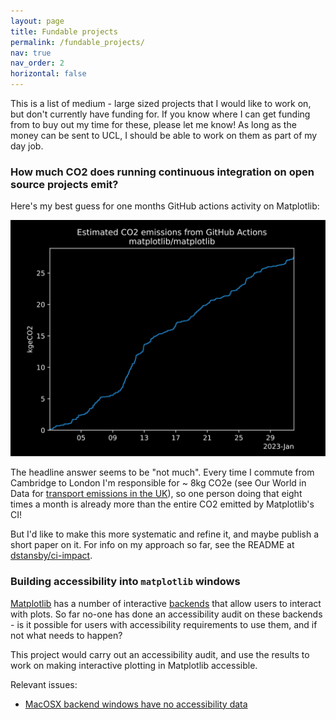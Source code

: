 ```yaml
---
layout: page
title: Fundable projects
permalink: /fundable_projects/
nav: true
nav_order: 2
horizontal: false
---
```


This is a list of medium - large sized projects that I would like to work on, but don't currently have funding for.
If you know where I can get funding from to buy out my time for these, please let me know!
As long as the money can be sent to UCL, I should be able to work on them as part of my day job.

### How much CO2 does running continuous integration on open source projects emit?
Here's my best guess for one months GitHub actions activity on Matplotlib:

![Graph showing estimated CO2 emissions as a result of running continuous integration on the matplotlib/matplotlib repository.](/assets/img/mpl_co2.svg "Graph")

The headline answer seems to be "not much".
Every time I commute from Cambridge to London I'm responsible for ~ 8kg CO2e (see Our World in Data for [transport emissions in the UK](https://ourworldindata.org/travel-carbon-footprint)), so one person doing that eight times a month is already more than the entire CO2 emitted by Matplotlib's CI!

But I'd like to make this more systematic and refine it, and maybe publish a short paper on it.
For info on my approach so far, see the README at [dstansby/ci-impact](https://github.com/dstansby/ci-impact).

### Building accessibility into `matplotlib` windows
[Matplotlib](https://matplotlib.org/) has a number of interactive [backends](https://matplotlib.org/stable/users/explain/backends.html) that allow users to interact with plots.
So far no-one has done an accessibility audit on these backends - is it possible for users with accessibility requirements to use them, and if not what needs to happen?

This project would carry out an accessibility audit, and use the results to work on making interactive plotting in Matplotlib accessible.

Relevant issues:
- [MacOSX backend windows have no accessibility data](https://github.com/matplotlib/matplotlib/issues/24608)
